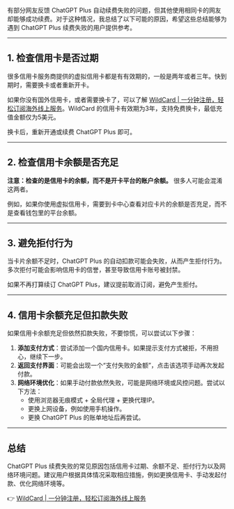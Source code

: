 有部分网友反馈 ChatGPT Plus 自动续费失败的问题，但其他使用相同卡的网友却能够成功续费。对于这种情况，我总结了以下可能的原因，希望这些总结能够为遇到 ChatGPT Plus 续费失败的用户提供参考。

---

## 1. 检查信用卡是否过期

很多信用卡服务商提供的虚拟信用卡都是有有效期的，一般是两年或者三年。快到期时，需要换卡或者重新开卡。

如果你没有国外信用卡，或者需要换卡了，可以了解 [WildCard | 一分钟注册，轻松订阅海外线上服务](https://bit.ly/bewildcard)。WildCard 的信用卡有效期为3年，支持免费换卡，最低充值金额仅为5美元。

换卡后，重新开通或续费 ChatGPT Plus 即可。

---

## 2. 检查信用卡余额是否充足

**注意：检查的是信用卡的余额，而不是开卡平台的账户余额。** 很多人可能会混淆这两者。

例如，如果你使用虚拟信用卡，需要到卡中心查看对应卡片的余额是否充足，而不是查看钱包里的平台余额。

---

## 3. 避免拒付行为

当卡片余额不足时，ChatGPT Plus 的自动扣款可能会失败，从而产生拒付行为。多次拒付可能会影响信用卡的信誉，甚至导致信用卡账号被封禁。

如果不再打算续订 ChatGPT Plus，建议提前取消订阅，避免产生拒付。

---

## 4. 信用卡余额充足但扣款失败

如果信用卡余额充足但依然扣款失败，不要惊慌，可以尝试以下步骤：

1. **添加支付方式**：尝试添加一个国内信用卡。如果提示支付方式被拒，不用担心，继续下一步。
2. **返回支付界面**：可能会出现一个“支付失败的金额”，点击该选项手动再次发起付款。
3. **网络环境优化**：如果手动付款依然失败，可能是网络环境或风控问题。尝试以下方法：
   - 使用浏览器无痕模式 + 全局代理 + 更换代理IP。
   - 更换上网设备，例如使用手机操作。
   - 更换 ChatGPT Plus 的账单地址后再尝试。

---

## 总结

ChatGPT Plus 续费失败的常见原因包括信用卡过期、余额不足、拒付行为以及网络环境问题。建议用户根据具体情况采取相应措施，例如更换信用卡、手动发起付款、优化网络环境等。

👉 [WildCard | 一分钟注册，轻松订阅海外线上服务](https://bit.ly/bewildcard)